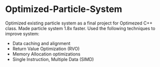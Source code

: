 # Optimized-Particle-System

Optimized existing particle system as a final project for Optimezed C++ class.  Made particle system 1.8x faster.
Used the following techniques to improve system:
- Data caching and alignment
- Return Value Optimization (RVO)
- Memory Allocation optimizations
- Single Instruction, Multiple Data (SIMD)
